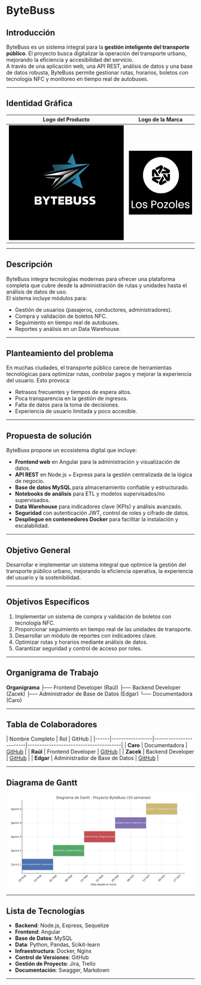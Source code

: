 # ByteBuss

## Introducción
ByteBuss es un sistema integral para la **gestión inteligente del transporte público**. El proyecto busca digitalizar la operación del transporte urbano, mejorando la eficiencia y accesibilidad del servicio.  
A través de una aplicación web, una API REST, análisis de datos y una base de datos robusta, ByteBuss permite gestionar rutas, horarios, boletos con tecnología NFC y monitoreo en tiempo real de autobuses.

---

## Identidad Gráfica

| Logo del Producto | Logo de la Marca |
|-------------------|------------------|
| ![Logo Producto](img/bytebuss.jpg) | ![Logo Marca](img/lospozoles.jpg) |
---

## Descripción
ByteBuss integra tecnologías modernas para ofrecer una plataforma completa que cubre desde la administración de rutas y unidades hasta el análisis de datos de uso.  
El sistema incluye módulos para:
- Gestión de usuarios (pasajeros, conductores, administradores).
- Compra y validación de boletos NFC.
- Seguimiento en tiempo real de autobuses.
- Reportes y análisis en un Data Warehouse.

---

## Planteamiento del problema
En muchas ciudades, el transporte público carece de herramientas tecnológicas para optimizar rutas, controlar pagos y mejorar la experiencia del usuario. Esto provoca:
- Retrasos frecuentes y tiempos de espera altos.
- Poca transparencia en la gestión de ingresos.
- Falta de datos para la toma de decisiones.
- Experiencia de usuario limitada y poco accesible.

---

## Propuesta de solución
ByteBuss propone un ecosistema digital que incluye:
- **Frontend web** en Angular para la administración y visualización de datos.
- **API REST** en Node.js + Express para la gestión centralizada de la lógica de negocio.
- **Base de datos MySQL** para almacenamiento confiable y estructurado.
- **Notebooks de análisis** para ETL y modelos supervisados/no supervisados.
- **Data Warehouse** para indicadores clave (KPIs) y análisis avanzado.
- **Seguridad** con autenticación JWT, control de roles y cifrado de datos.
- **Despliegue en contenedores Docker** para facilitar la instalación y escalabilidad.

---

## Objetivo General
Desarrollar e implementar un sistema integral que optimice la gestión del transporte público urbano, mejorando la eficiencia operativa, la experiencia del usuario y la sostenibilidad.

---

## Objetivos Específicos
1. Implementar un sistema de compra y validación de boletos con tecnología NFC.
2. Proporcionar seguimiento en tiempo real de las unidades de transporte.
3. Desarrollar un módulo de reportes con indicadores clave.
4. Optimizar rutas y horarios mediante análisis de datos.
5. Garantizar seguridad y control de acceso por roles.

---

## Organigrama de Trabajo


**Organigrama**
    ├── Frontend Developer (Raúl)
    ├── Backend Developer (Zacek)
    ├── Administrador de Base de Datos (Edgar)
    └── Documentadora (Caro)

---

## Tabla de Colaboradores

| Nombre Completo | Rol                    | GitHub                                |
|------|-----------------|------------------------|---------------------------------------|
| **Caro**  | Documentadora          | [GitHub](https://github.com/CarolinaAR10) |
| **Raúl**  | Frontend Developer     | [GitHub](https://github.com/RaulReyesB) |
| **Zacek** | Backend Developer      | [GitHub](https://github.com/Zac-ek)    |
| **Edgar** | Administrador de Base de Datos | [GitHub](https://github.com/Ederdal) |

---

## Diagrama de Gantt
![Gantt](img/gantt_bytebuss.png)

---

## Lista de Tecnologías
- **Backend**: Node.js, Express, Sequelize
- **Frontend**: Angular
- **Base de Datos**: MySQL
- **Data**: Python, Pandas, Scikit-learn
- **Infraestructura**: Docker, Nginx
- **Control de Versiones**: GitHub
- **Gestión de Proyecto**: Jira, Trello
- **Documentación**: Swagger, Markdown

---
